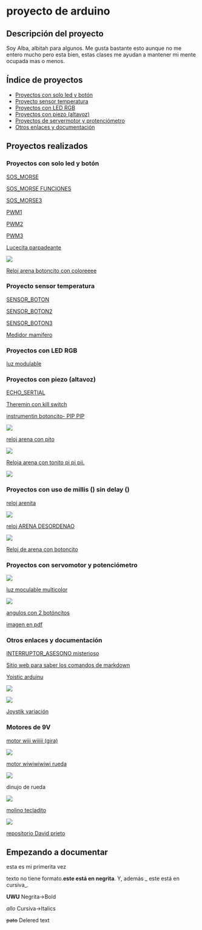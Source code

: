 # proyecto de arduino


## Descripción del proyecto

Soy Alba, albitah para algunos. Me gusta bastante esto aunque no me entero mucho pero esta bien, estas clases me ayudan a mantener mi mente ocupada mas o menos.    

## Índice de proyectos

* [Proyectos con solo led y botón](https://github.com/Albitah24/arduino#proyectos-con-solo-led-y-bot%C3%B3n)
* [Proyecto sensor temperatura](https://github.com/Albitah24/arduino#proyecto-sensor-temperatura)
* [Proyectos con LED RGB](https://github.com/Albitah24/arduino#proyectos-con-led-rgb)
* [Proyectos con piezo (altavoz)](https://github.com/Albitah24/arduino#proyectos-con-piezo-altavoz)
* [Proyectos de servermotor y protenciómetro](https://github.com/Albitah24/arduino#proyectos-con-servomotor-y-potenci%C3%B3metro)
* [Otros enlaces y documentación](https://github.com/Albitah24/arduino#otros-enlaces-y-documentaci%C3%B3n)

## Proyectos realizados


### Proyectos con solo led y botón

[SOS_MORSE](https://github.com/Albitah24/arduino/blob/main/SOS_MORSE.ino)

[SOS_MORSE FUNCIONES](https://github.com/Albitah24/arduino/blob/main/SOS_MORSE_funciones.ino)

[SOS_MORSE3](https://github.com/Albitah24/arduino/blob/main/SOS_PARPADEO_3.ino)

[PWM1](https://github.com/Albitah24/arduino/blob/main/PWM1.ino)

[PWM2](https://github.com/Albitah24/arduino/blob/main/PWM2.ino)

[PWM3](https://github.com/Albitah24/arduino/blob/main/PWM3.ino)

[Lucecita parpadeante](https://github.com/Albitah24/arduino/blob/main/lucecitas_parpadeantes.ino)


![](https://github.com/Albitah24/arduino/blob/main/Captura%20de%20pantalla%20de%202021-02-22%2013-30-18.png)

[Reloj arena botoncito con coloreeee](https://github.com/Albitah24/arduino/blob/main/reloj_arena_con_boton_coloreeeee.ino)


### Proyecto sensor temperatura

[SENSOR_BOTON](https://github.com/Albitah24/arduino/blob/main/sensor_botones.ino)

[SENSOR_BOTON2](https://github.com/Albitah24/arduino/blob/main/sensor_botones2.ino)

[SENSOR_BOTON3](https://github.com/Albitah24/arduino/blob/main/sensor_botones3.ino)

[Medidor mamifero](https://github.com/Albitah24/arduino/blob/main/medidor_mamifero.ino)

### Proyectos con LED RGB

[luz modulable](https://github.com/Albitah24/arduino/blob/main/luz_modulable.ino)


### Proyectos con piezo (altavoz)

[ECHO_SERTIAL](https://github.com/Albitah24/arduino/blob/main/echo_serial_.ino)

[Theremin con kill switch](https://github.com/Albitah24/arduino/blob/main/interruptor_asesono.ino)

[instrumentin botoncito- PIP PIP](https://github.com/Albitah24/arduino/blob/main/instrumento_teclado_tin_tin_tiiin.ino)

![](https://github.com/Albitah24/arduino/blob/main/Captura%20de%20pantalla%20de%202021-02-12%2010-45-26.png)

[reloj arena con pito](https://github.com/Albitah24/arduino/commit/3a92b586d87c4642a6c1f9a6ac6fba6d3cb5d2ea)

![](https://github.com/Albitah24/arduino/blob/main/Escaneado_%2020210216-1348.jpg)

[Reloja arena con tonito pi pi pii.](https://github.com/Albitah24/arduino/blob/main/reloj_arena_con_melodia_UwU.ino)

![](https://github.com/Albitah24/arduino/blob/main/Captura%20de%20pantalla%20de%202021-02-23%2012-33-41.png)

### Proyectos con uso de millis () sin delay ()
 [reloj arenita](https://github.com/Albitah24/arduino/blob/main/Reloj__de_arena_UwU.ino)
 
 ![](https://github.com/Albitah24/arduino/blob/main/20210212_133321.jpg)
 
 [reloj ARENA DESORDENAO](https://github.com/Albitah24/arduino/blob/main/Reloj__de_arena_desordenadoUwU.ino)
 
 ![](https://github.com/Albitah24/arduino/blob/main/Captura%20de%20pantalla%20de%202021-02-16%2013-13-09.png)

[Reloj de arena con botoncito](https://github.com/Albitah24/arduino/blob/main/RELOJ_DE_ARENA_CON_BOTON.ino)

### Proyectos con servomotor y potenciómetro 

![](https://github.com/Albitah24/arduino/blob/main/IMG20210208121952.jpg)


[luz moculable multicolor](https://github.com/Albitah24/arduino/blob/main/luz_modulable_prueba_bot_n.ino)

![](https://github.com/Albitah24/arduino/blob/main/IMG20210209105534.jpg)


[angulos con 2 botóncitos](https://github.com/Albitah24/arduino/blob/main/dos_boton_s_aumenta_mucho_disminulle_poquito.ino)

[imagen en pdf](https://github.com/Albitah24/arduino/blob/main/Escaneado_%2020210211-1349.pdf)




### Otros enlaces y documentación

[INTERRUPTOR_ASESONO misterioso](https://github.com/Albitah24/arduino/blob/main/interruptor_asesono.ino)


[Sitio web para saber los comandos de markdown](https://guides.github.com/pdfs/markdown-cheatsheet-online.pdf)

[Yoistic arduinu](https://github.com/Albitah24/arduino/blob/main/yoistic_arduino.ino)

![](https://github.com/Albitah24/arduino/blob/main/Captura%20de%20pantalla%202021-02-25%20124336.png)

![](https://github.com/d-prieto/arduinoCourse/blob/main/Images/Joystick%20Alba%20con%20led.JPG?raw=true)

[Joystik variación](https://github.com/Albitah24/arduino/blob/main/Joystikvariacion.ino)


### Motores de 9V

[motor wiii wiiiii (gira)](https://github.com/Albitah24/arduino/blob/main/motor_giratorio_de_feria.ino)

![](https://github.com/Albitah24/arduino/blob/main/Captura%20de%20pantalla%20de%202021-02-18%2010-57-03.png)


[motor wiwiwiwiwi rueda](https://github.com/Albitah24/arduino/blob/main/motor_giratorio_de__feria_moderable_con_rueda.ino)

![](https://github.com/Albitah24/arduino/blob/main/Captura%20de%20pantalla%20de%202021-02-19%2013-00-17.png)

dinujo de rueda

![](https://github.com/Albitah24/arduino/blob/main/dibujo%20Alba%20motor.png)


[molino tecladito](https://github.com/Albitah24/arduino/blob/main/molinillo_con_teclado.ino)

![](https://github.com/Albitah24/arduino/blob/main/Captura%20de%20pantalla%20de%202021-02-22%2012-07-35.png)



[repositorio David prieto](https://github.com/d-prieto/arduinoCourse#repositorios-de-alumnos)



## Empezando a documentar
esta es mi primerita vez

texto no tiene formato.**este está en negrita**. Y, además _ este está en cursiva_.

<b>UWU</b>     Negrita->Bold

<i>allo</i>    Cursiva->Italics

<del>pato</del>   Delered text



